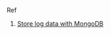 Ref

1. [Store log data with MongoDB](https://www.alibabacloud.com/help/doc-detail/55918.htm)

# 



